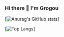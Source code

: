 ### Hi there 👋 I'm Grogou
[![Anurag's GitHub stats](https://github-readme-stats.vercel.app/api?username=grogou&layout=compact&theme=radical)]

[![Top Langs](https://github-readme-stats.vercel.app/api/top-langs/?username=grogou&layout=compact&theme=radical)]
